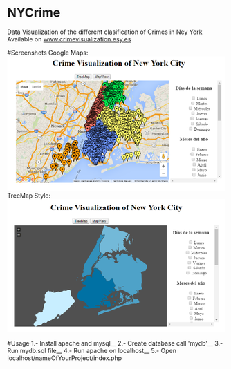# NYCrime
Data Visualization of the different clasification of Crimes in Ney York
Available on www.crimevisualization.esy.es

#Screenshots
Google Maps:
![ScreenShot](https://raw.githubusercontent.com/aluco100/NYCrime/master/screenshots/screen1.png)
TreeMap Style:
![ScreenShot](https://raw.githubusercontent.com/aluco100/NYCrime/master/screenshots/screen2.png)


#Usage
1.- Install apache and mysql__
2.- Create database call 'mydb'__
3.- Run mydb.sql file__
4.- Run apache on localhost__
5.- Open localhost/nameOfYourProject/index.php
